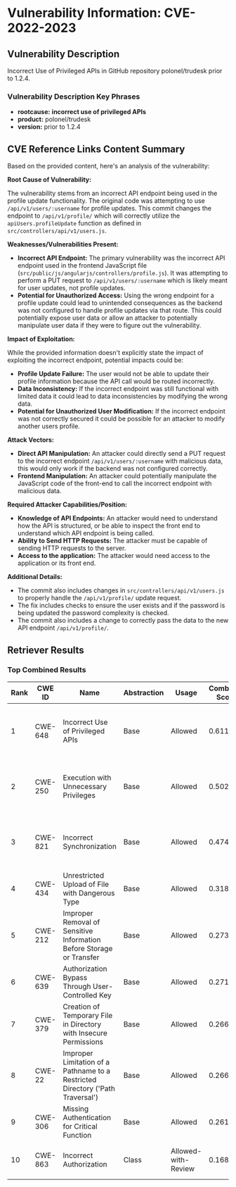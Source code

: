 # Vulnerability Information: CVE-2022-2023

## Vulnerability Description
Incorrect Use of Privileged APIs in GitHub repository polonel/trudesk prior to 1.2.4.

### Vulnerability Description Key Phrases
- **rootcause:** **incorrect use of privileged APIs**
- **product:** polonel/trudesk
- **version:** prior to 1.2.4

## CVE Reference Links Content Summary
Based on the provided content, here's an analysis of the vulnerability:

**Root Cause of Vulnerability:**

The vulnerability stems from an incorrect API endpoint being used in the profile update functionality. The original code was attempting to use `/api/v1/users/:username` for profile updates. This commit changes the endpoint to `/api/v1/profile/` which will correctly utilize the `apiUsers.profileUpdate` function as defined in `src/controllers/api/v1/users.js`.

**Weaknesses/Vulnerabilities Present:**

- **Incorrect API Endpoint:** The primary vulnerability was the incorrect API endpoint used in the frontend JavaScript file (`src/public/js/angularjs/controllers/profile.js`). It was attempting to perform a PUT request to `/api/v1/users/:username` which is likely meant for user updates, not profile updates. 
- **Potential for Unauthorized Access:** Using the wrong endpoint for a profile update could lead to unintended consequences as the backend was not configured to handle profile updates via that route. This could potentially expose user data or allow an attacker to potentially manipulate user data if they were to figure out the vulnerability.

**Impact of Exploitation:**

While the provided information doesn't explicitly state the impact of exploiting the incorrect endpoint, potential impacts could be:

- **Profile Update Failure:**  The user would not be able to update their profile information because the API call would be routed incorrectly.
- **Data Inconsistency:**  If the incorrect endpoint was still functional with limited data it could lead to data inconsistencies by modifying the wrong data.
- **Potential for Unauthorized User Modification:** If the incorrect endpoint was not correctly secured it could be possible for an attacker to modify another users profile.

**Attack Vectors:**

- **Direct API Manipulation:** An attacker could directly send a PUT request to the incorrect endpoint `/api/v1/users/:username` with malicious data, this would only work if the backend was not configured correctly.
- **Frontend Manipulation:** An attacker could potentially manipulate the JavaScript code of the front-end to call the incorrect endpoint with malicious data.

**Required Attacker Capabilities/Position:**

- **Knowledge of API Endpoints:** An attacker would need to understand how the API is structured, or be able to inspect the front end to understand which API endpoint is being called.
- **Ability to Send HTTP Requests:** The attacker must be capable of sending HTTP requests to the server.
- **Access to the application:** The attacker would need access to the application or its front end.

**Additional Details:**

- The commit also includes changes in `src/controllers/api/v1/users.js` to properly handle the `/api/v1/profile/` update request.
-  The fix includes checks to ensure the user exists and if the password is being updated the password complexity is checked.
- The commit also includes a change to correctly pass the data to the new API endpoint `/api/v1/profile/`.

## Retriever Results

### Top Combined Results

| Rank | CWE ID | Name | Abstraction | Usage | Combined Score | Retrievers | Individual Scores |
|------|--------|------|-------------|-------|---------------|------------|-------------------|
| 1 | CWE-648 | Incorrect Use of Privileged APIs | Base | Allowed | 0.6118 | dense, sparse, graph | dense: 0.596, sparse: 0.165, graph: 0.613 |
| 2 | CWE-250 | Execution with Unnecessary Privileges | Base | Allowed | 0.5021 | dense, sparse, graph | dense: 0.483, sparse: 0.085, graph: 0.592 |
| 3 | CWE-821 | Incorrect Synchronization | Base | Allowed | 0.4744 | dense, sparse, graph | dense: 0.462, sparse: 0.091, graph: 0.534 |
| 4 | CWE-434 | Unrestricted Upload of File with Dangerous Type | Base | Allowed | 0.3184 | sparse, graph | sparse: 0.084, graph: 0.757 |
| 5 | CWE-212 | Improper Removal of Sensitive Information Before Storage or Transfer | Base | Allowed | 0.2736 | dense, sparse | dense: 0.452, sparse: 0.082 |
| 6 | CWE-639 | Authorization Bypass Through User-Controlled Key | Base | Allowed | 0.2717 | dense, sparse | dense: 0.456, sparse: 0.076 |
| 7 | CWE-379 | Creation of Temporary File in Directory with Insecure Permissions | Base | Allowed | 0.2663 | dense, sparse | dense: 0.441, sparse: 0.080 |
| 8 | CWE-22 | Improper Limitation of a Pathname to a Restricted Directory ('Path Traversal') | Base | Allowed | 0.2663 | sparse, graph | sparse: 0.071, graph: 0.631 |
| 9 | CWE-306 | Missing Authentication for Critical Function | Base | Allowed | 0.2615 | dense, sparse | dense: 0.441, sparse: 0.071 |
| 10 | CWE-863 | Incorrect Authorization | Class | Allowed-with-Review | 0.1683 | dense, sparse | dense: 0.482, sparse: 0.079 |

